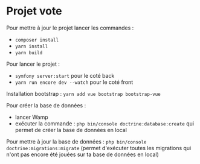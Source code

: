 # Projet vote

Pour mettre à jour le projet lancer les commandes : 
  - `composer install`
  - `yarn install`
  - `yarn build`

Pour lancer le projet : 
  - `symfony server:start` pour le coté back
  - `yarn run encore dev --watch` pour le coté front

Installation bootstrap : `yarn add vue bootstrap bootstrap-vue`

Pour créer la base de données : 
  - lancer Wamp
  - exécuter la commande : `php bin/console doctrine:database:create` qui permet de créer la base de données en local
  
Pour mettre à jour la base de données : `php bin/console doctrine:migrations:migrate` (permet d'exécuter toutes les migrations qui n'ont pas encore été jouées sur ta base de données en local)
